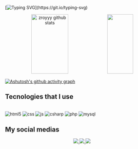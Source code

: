 
[![Typing SVG](https://readme-typing-svg.herokuapp.com/?color=8031A7&size=25&center=true&vCenter=true&width=1000&lines=Hi,+my+name+is+Roberto+"zroyyy"+Arimura;I'm+16+years+old;I'm+from+Brasil,+SP;I'm+studying+systems+development+at+Etec+de+Peruíbe;)](https://git.io/typing-svg)

<div align="center">  
  <img width="49%" height="195px" src="https://github-readme-stats.vercel.app/api?username=zroyyy&show_icons=true&theme=midnight-purple" alt="zroyyy github stats" /> 
  <img width="41%" height="195px" src="https://github-readme-stats.vercel.app/api/top-langs/?username=zroyyy&theme=midnight-purple" />
</div>


[![Ashutosh's github activity graph](https://github-readme-activity-graph.cyclic.app/graph?username=zroyyy&bg_color=0d1117&color=7f3ace&line=7f3ace&point=403d3d&area=true&hide_border=true)](https://github.com/ashutosh00710/github-readme-activity-graph)

## Tecnologies that I use

<div align="center" style="display: inline-block"><br/>
    <img align="center" alt="html5" src="https://img.shields.io/badge/HTML5-E34F26?style=for-the-badge&logo=html5&logoColor=white">
    <img align="center" alt="css" src="https://img.shields.io/badge/CSS3-1572B6?style=for-the-badge&logo=css3&logoColor=white">
    <img align="center" alt="js" src="https://img.shields.io/badge/JavaScript-F7DF1E?style=for-the-badge&logo=javascript&logoColor=black">
    <img align="center" alt="csharp" src="https://img.shields.io/badge/C%23-239120?style=for-the-badge&logo=c-sharp&logoColor=white">
    <img align="center" alt="php" src="https://img.shields.io/badge/PHP-777BB4?style=for-the-badge&logo=php&logoColor=white">
    <img align="center" alt="mysql" src="https://img.shields.io/badge/MySQL-00000F?style=for-the-badge&logo=mysql&logoColor=white">
    
</div><br/>

## My social medias

<div align="center"> 
<a href="https://twitter.com/robertoixri_" target="_blank"><img src="https://img.shields.io/badge/Twitter-1DA1F2?style=for-the-badge&logo=twitter&logoColor=white"</a>
<a href="https://www.instagram.com/robertoixri_/" target="_blank"><img src="https://img.shields.io/badge/-Instagram-%23E4405F?style=for-the-badge&logo=instagram&logoColor=white"</a>
<a href = "https://www.twitch.tv/zroyyy___"> <img src="https://img.shields.io/badge/Twitch-9146FF?style=for-the-badge&logo=twitch&logoColor=white" target="_blank"></a> 
</div>

